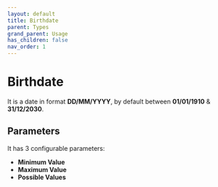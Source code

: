 ```yaml
---
layout: default
title: Birthdate
parent: Types
grand_parent: Usage
has_children: false
nav_order: 1
---
```


# Birthdate

It is a date in format **DD/MM/YYYY**, by default between **01/01/1910** & **31/12/2030**.


## Parameters 

It has 3 configurable parameters: 

- **Minimum Value**
- **Maximum Value**
- **Possible Values**


